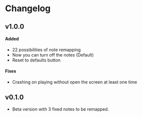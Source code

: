 # Changelog

## v1.0.0

#### Added

* 22 possibilities of note remapping
* Now you can turn off the notes (Default)
* Reset to defaults button

#### Fixes

* Crashing on playing without open the screen at least one time

## v0.1.0

* Beta version with 3 fixed notes to be remapped.

